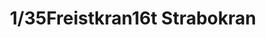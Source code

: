 ---
layout: product
title: "1/35Freistkran16t Strabokran"
price: "TBA" 
desc: "Maketa"
img_path: "/assets/img/AH35B003.webp"
brand: "N/A"
available: false
special_offer: false
new: false
soon: false
cat: "010000"
subcat: "014900"
subsubcat: "0N/A"
sifra: "AH35B003"
popular: false
spec: false
---